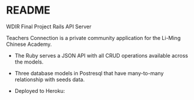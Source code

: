 # README
WDIR Final Project Rails API Server

Teachers Connection is a private community application for the Li-Ming Chinese Academy.

* The Ruby serves a JSON API with all CRUD operations available across the models.

* Three database models in Postresql that have many-to-many relationship with seeds data.

* Deployed to Heroku: 
